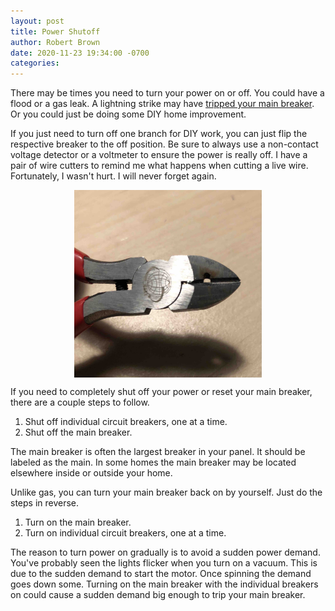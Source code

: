 ```yaml
---
layout: post
title: Power Shutoff
author: Robert Brown
date: 2020-11-23 19:34:00 -0700
categories:
---
```

There may be times you need to turn your power on or off. You could have a flood or a gas leak. A lightning strike may have [tripped your main breaker](https://www.thespruce.com/what-is-a-main-breaker-1152730). Or you could just be doing some DIY home improvement.

If you just need to turn off one branch for DIY work, you can just flip the respective breaker to the off position. Be sure to always use a non-contact voltage detector or a voltmeter to ensure the power is really off. I have a pair of wire cutters to remind me what happens when cutting a live wire. Fortunately, I wasn't hurt. I will never forget again.

<img style="margin: auto; display: block;" src="/assets/img/wire-cutters.jpg" width=300/>

If you need to completely shut off your power or reset your main breaker, there are a couple steps to follow.

1. Shut off individual circuit breakers, one at a time.
2. Shut off the main breaker.

The main breaker is often the largest breaker in your panel. It should be labeled as the main. In some homes the main breaker may be located elsewhere inside or outside your home.

Unlike gas, you can turn your main breaker back on by yourself. Just do the steps in reverse.

1. Turn on the main breaker.
2. Turn on individual circuit breakers, one at a time.

The reason to turn power on gradually is to avoid a sudden power demand. You've probably seen the lights flicker when you turn on a vacuum. This is due to the sudden demand to start the motor. Once spinning the demand goes down some. Turning on the main breaker with the individual breakers on could cause a sudden demand big enough to trip your main breaker.
